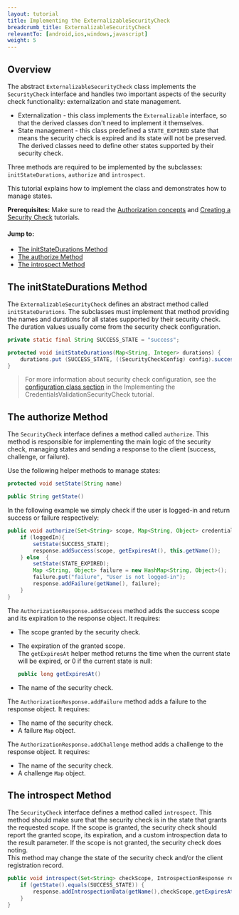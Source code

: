 ```yaml
---
layout: tutorial
title: Implementing the ExternalizableSecurityCheck
breadcrumb_title: ExternalizableSecurityCheck
relevantTo: [android,ios,windows,javascript]
weight: 5
---
```

## Overview
The abstract `ExternalizableSecurityCheck` class implements the `SecurityCheck` interface and handles two important aspects of the security check functionality: externalization and state management.

* Externalization - this class implements the `Externalizable` interface, so that the derived classes don't need to implement it themselves.
* State management - this class predefined a `STATE_EXPIRED` state that means the security check is expired and its state will not be preserved. The derived classes need to define other states supported by their security check.

Three methods are required to be implemented by the subclasses: `initStateDurations`, `authorize` and `introspect`.

This tutorial explains how to implement the class and demonstrates how to manage states.

**Prerequisites:** Make sure to read the [Authorization concepts](../authorization-concepts/) and [Creating a Security Check](../creating-a-security-check) tutorials.

#### Jump to:
* [The initStateDurations Method](#the-initstatedurations-method)
* [The authorize Method](#the-authorize-method)
* [The introspect Method](#the-introspect-method)

## The initStateDurations Method
The `ExternalizableSecurityCheck` defines an abstract method called `initStateDurations`. The subclasses must implement that method providing the names and durations for all states supported by their security check. The duration values usually come from the security check configuration.

```java
private static final String SUCCESS_STATE = "success";

protected void initStateDurations(Map<String, Integer> durations) {
    durations.put (SUCCESS_STATE, ((SecurityCheckConfig) config).successStateExpirationSec);
}
```

> For more information about security check configuration, see the [configuration class section](../credentials-validation/security-check/#configuration-class) in the Implementing the CredentialsValidationSecurityCheck tutorial.

## The authorize Method
The `SecurityCheck` interface defines a method called `authorize`. This method is responsible for implementing the main logic of the security check, managing states and sending a response to the client (success, challenge, or failure).

Use the following helper methods to manage states:

```java
protected void setState(String name)
```
```java
public String getState()
```
In the following example we simply check if the user is logged-in and return success or failure respectively:

```java
public void authorize(Set<String> scope, Map<String, Object> credentials, HttpServletRequest request, AuthorizationResponse response) {
    if (loggedIn){
        setState(SUCCESS_STATE);
        response.addSuccess(scope, getExpiresAt(), this.getName());
    } else  {
        setState(STATE_EXPIRED);
        Map <String, Object> failure = new HashMap<String, Object>();           
        failure.put("failure", "User is not logged-in");
        response.addFailure(getName(), failure);
    }
}
```

The `AuthorizationResponse.addSuccess` method adds the success scope and its expiration to the response object. It requires:

* The scope granted by the security check.
* The expiration of the granted scope.  
The `getExpiresAt` helper method returns the time when the current state will be expired, or 0 if the current state is null:

    ```java
    public long getExpiresAt()
    ```
* The name of the security check.

The `AuthorizationResponse.addFailure` method adds a failure to the response object. It requires:

* The name of the security check.
* A failure `Map` object.

The `AuthorizationResponse.addChallenge` method adds a challenge to the response object. It requires:

* The name of the security check.
* A challenge `Map` object.

## The introspect Method
The `SecurityCheck` interface defines a method called `introspect`. This method should make sure that the security check is in the state that grants the requested scope. If the scope is granted, the security check should report the granted scope, its expiration, and a custom introspection data to the result parameter. If the scope is not granted, the security check does noting.  
This method may change the state of the security check and/or the client registration record.

```java
public void introspect(Set<String> checkScope, IntrospectionResponse response) {
    if (getState().equals(SUCCESS_STATE)) {
        response.addIntrospectionData(getName(),checkScope,getExpiresAt(),null);
    }
}
```
